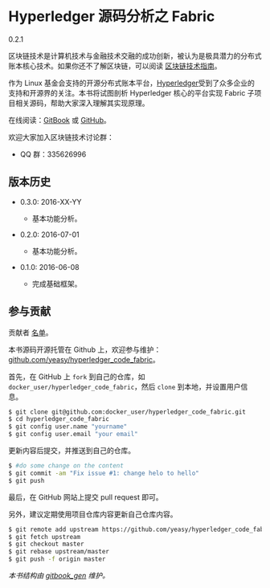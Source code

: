 # Hyperledger 源码分析之 Fabric

0.2.1

区块链技术是计算机技术与金融技术交融的成功创新，被认为是极具潜力的分布式账本核心技术。如果你还不了解区块链，可以阅读 [区块链技术指南](https://www.gitbook.com/book/yeasy/blockchain_guide)。

作为 Linux 基金会支持的开源分布式账本平台，[Hyperledger](https://hyperledger.org)受到了众多企业的支持和开源界的关注。本书将试图剖析 Hyperledger 核心的平台实现 Fabric 子项目相关源码，帮助大家深入理解其实现原理。

在线阅读：[GitBook](https://www.gitbook.com/book/yeasy/hyperledger_code_fabric) 或 [GitHub](https://github.com/yeasy/hyperledger_code_fabric/blob/master/SUMMARY.md)。

欢迎大家加入区块链技术讨论群：

* QQ 群：335626996

## 版本历史

* 0.3.0: 2016-XX-YY

  * 基本功能分析。

* 0.2.0: 2016-07-01

  * 基本功能分析。

* 0.1.0: 2016-06-08

  * 完成基础框架。


## 参与贡献

贡献者 [名单](https://github.com/yeasy/hyperledger_code_fabric/graphs/contributors)。

本书源码开源托管在 Github 上，欢迎参与维护：[github.com\/yeasy\/hyperledger\_code\_fabric](https://github.com/yeasy/hyperledger_code_fabric)。

首先，在 GitHub 上 `fork` 到自己的仓库，如 `docker_user/hyperledger_code_fabric`，然后 `clone` 到本地，并设置用户信息。

```sh
$ git clone git@github.com:docker_user/hyperledger_code_fabric.git
$ cd hyperledger_code_fabric
$ git config user.name "yourname"
$ git config user.email "your email"
```

更新内容后提交，并推送到自己的仓库。

```sh
$ #do some change on the content
$ git commit -am "Fix issue #1: change helo to hello"
$ git push
```

最后，在 GitHub 网站上提交 pull request 即可。

另外，建议定期使用项目仓库内容更新自己仓库内容。

```sh
$ git remote add upstream https://github.com/yeasy/hyperledger_code_fabric
$ git fetch upstream
$ git checkout master
$ git rebase upstream/master
$ git push -f origin master
```

_本书结构由 _[_gitbook\_gen_](https://github.com/yeasy/code_snippet/blob/master/python/gitbook_gen.py)_ 维护。_

